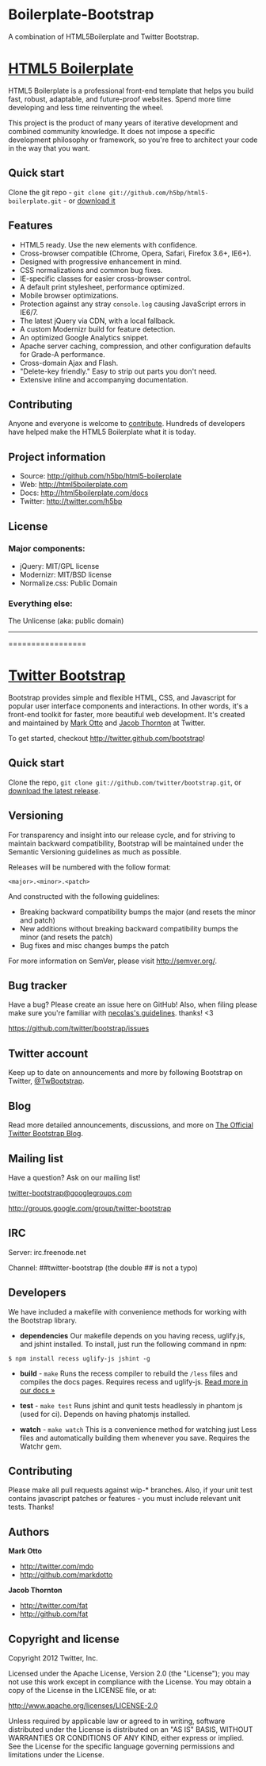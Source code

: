 # Boilerplate-Bootstrap

A combination of HTML5Boilerplate and Twitter Bootstrap.

# [HTML5 Boilerplate](http://html5boilerplate.com)

HTML5 Boilerplate is a professional front-end template that helps you build fast, robust, adaptable, and future-proof websites. Spend more time developing and less time reinventing the wheel.

This project is the product of many years of iterative development and combined community knowledge. It does not impose a specific development philosophy or framework, so you're free to architect your code in the way that you want.


## Quick start

Clone the git repo - `git clone git://github.com/h5bp/html5-boilerplate.git` - or [download it](https://github.com/h5bp/html5-boilerplate/zipball/master)


## Features

* HTML5 ready. Use the new elements with confidence.
* Cross-browser compatible (Chrome, Opera, Safari, Firefox 3.6+, IE6+).
* Designed with progressive enhancement in mind.
* CSS normalizations and common bug fixes.
* IE-specific classes for easier cross-browser control.
* A default print stylesheet, performance optimized.
* Mobile browser optimizations.
* Protection against any stray `console.log` causing JavaScript errors in IE6/7.
* The latest jQuery via CDN, with a local fallback.
* A custom Modernizr build for feature detection.
* An optimized Google Analytics snippet.
* Apache server caching, compression, and other configuration defaults for Grade-A performance.
* Cross-domain Ajax and Flash.
* "Delete-key friendly." Easy to strip out parts you don't need.
* Extensive inline and accompanying documentation.


## Contributing

Anyone and everyone is welcome to [contribute](https://github.com/h5bp/html5-boilerplate/wiki/contribute). Hundreds of developers have helped make the HTML5 Boilerplate what it is today.


## Project information

* Source: http://github.com/h5bp/html5-boilerplate
* Web: http://html5boilerplate.com
* Docs: http://html5boilerplate.com/docs
* Twitter: http://twitter.com/h5bp


## License

### Major components:

* jQuery: MIT/GPL license
* Modernizr: MIT/BSD license
* Normalize.css: Public Domain

### Everything else:

The Unlicense (aka: public domain)

 
---------------
=================


[Twitter Bootstrap](http://twitter.github.com/bootstrap)
=================

Bootstrap provides simple and flexible HTML, CSS, and Javascript for popular user interface components and interactions. In other words, it's a front-end toolkit for faster, more beautiful web development. It's created and maintained by [Mark Otto](http://twitter.com/mdo) and [Jacob Thornton](http://twitter.com/fat) at Twitter.

To get started, checkout http://twitter.github.com/bootstrap!



Quick start
-----------

Clone the repo, `git clone git://github.com/twitter/bootstrap.git`, or [download the latest release](https://github.com/twitter/bootstrap/zipball/master).



Versioning
----------

For transparency and insight into our release cycle, and for striving to maintain backward compatibility, Bootstrap will be maintained under the Semantic Versioning guidelines as much as possible.

Releases will be numbered with the follow format:

`<major>.<minor>.<patch>`

And constructed with the following guidelines:

* Breaking backward compatibility bumps the major (and resets the minor and patch)
* New additions without breaking backward compatibility bumps the minor (and resets the patch)
* Bug fixes and misc changes bumps the patch

For more information on SemVer, please visit http://semver.org/.



Bug tracker
-----------

Have a bug? Please create an issue here on GitHub! Also, when filing please make sure you're familiar with [necolas's guidelines](https://github.com/necolas/issue-guidelines). thanks! <3

https://github.com/twitter/bootstrap/issues



Twitter account
---------------

Keep up to date on announcements and more by following Bootstrap on Twitter, [@TwBootstrap](http://twitter.com/TwBootstrap).



Blog
----

Read more detailed announcements, discussions, and more on [The Official Twitter Bootstrap Blog](http://blog.getbootstrap.com).



Mailing list
------------

Have a question? Ask on our mailing list!

twitter-bootstrap@googlegroups.com

http://groups.google.com/group/twitter-bootstrap



IRC
---

Server: irc.freenode.net

Channel: ##twitter-bootstrap (the double ## is not a typo)



Developers
----------

We have included a makefile with convenience methods for working with the Bootstrap library.

+ **dependencies**
Our makefile depends on you having recess, uglify.js, and jshint installed. To install, just run the following command in npm:

```
$ npm install recess uglify-js jshint -g
```

+ **build** - `make`
Runs the recess compiler to rebuild the `/less` files and compiles the docs pages. Requires recess and uglify-js. <a href="http://twitter.github.com/bootstrap/less.html#compiling">Read more in our docs &raquo;</a>

+ **test** - `make test`
Runs jshint and qunit tests headlessly in phantom js (used for ci). Depends on having phatomjs installed.

+ **watch** - `make watch`
This is a convenience method for watching just Less files and automatically building them whenever you save. Requires the Watchr gem.


Contributing
------------

Please make all pull requests against wip-* branches. Also, if your unit test contains javascript patches or features - you must include relevant unit tests. Thanks!


Authors
-------

**Mark Otto**

+ http://twitter.com/mdo
+ http://github.com/markdotto

**Jacob Thornton**

+ http://twitter.com/fat
+ http://github.com/fat



Copyright and license
---------------------

Copyright 2012 Twitter, Inc.

Licensed under the Apache License, Version 2.0 (the "License");
you may not use this work except in compliance with the License.
You may obtain a copy of the License in the LICENSE file, or at:

   http://www.apache.org/licenses/LICENSE-2.0

Unless required by applicable law or agreed to in writing, software
distributed under the License is distributed on an "AS IS" BASIS,
WITHOUT WARRANTIES OR CONDITIONS OF ANY KIND, either express or implied.
See the License for the specific language governing permissions and
limitations under the License.

